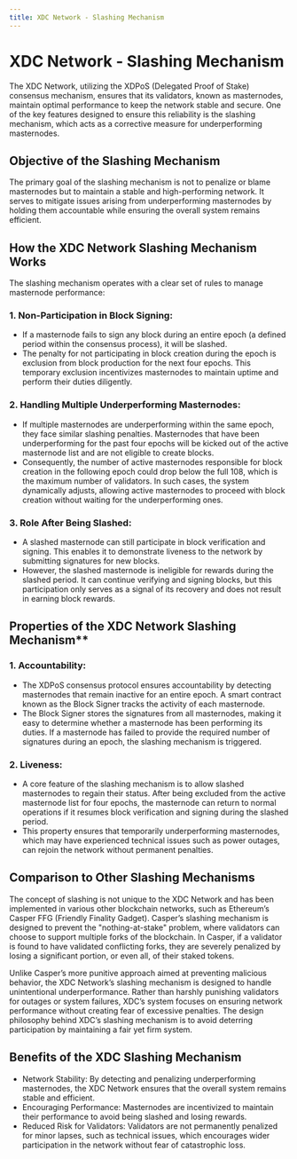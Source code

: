 ```yaml
---
title: XDC Network - Slashing Mechanism
---
```


# XDC Network - Slashing Mechanism

The XDC Network, utilizing the XDPoS (Delegated Proof of Stake) consensus mechanism, ensures that its validators, known as masternodes, maintain optimal performance to keep the network stable and secure. One of the key features designed to ensure this reliability is the slashing mechanism, which acts as a corrective measure for underperforming masternodes.

## Objective of the Slashing Mechanism

The primary goal of the slashing mechanism is not to penalize or blame masternodes but to maintain a stable and high-performing network. It serves to mitigate issues arising from underperforming masternodes by holding them accountable while ensuring the overall system remains efficient.

## How the XDC Network Slashing Mechanism Works
The slashing mechanism operates with a clear set of rules to manage masternode performance:

### 1. Non-Participation in Block Signing:

* If a masternode fails to sign any block during an entire epoch (a defined period within the consensus process), it will be slashed.
* The penalty for not participating in block creation during the epoch is exclusion from block production for the next four epochs. This temporary exclusion incentivizes masternodes to maintain uptime and perform their duties diligently.

### 2. Handling Multiple Underperforming Masternodes:

* If multiple masternodes are underperforming within the same epoch, they face similar slashing penalties. Masternodes that have been underperforming for the past four epochs will be kicked out of the active masternode list and are not eligible to create blocks.
* Consequently, the number of active masternodes responsible for block creation in the following epoch could drop below the full 108, which is the maximum number of validators. In such cases, the system dynamically adjusts, allowing active masternodes to proceed with block creation without waiting for the underperforming ones.

### 3. Role After Being Slashed:

* A slashed masternode can still participate in block verification and signing. This enables it to demonstrate liveness to the network by submitting signatures for new blocks.
* However, the slashed masternode is ineligible for rewards during the slashed period. It can continue verifying and signing blocks, but this participation only serves as a signal of its recovery and does not result in earning block rewards.

## Properties of the XDC Network Slashing Mechanism**
### 1. Accountability:

* The XDPoS consensus protocol ensures accountability by detecting masternodes that remain inactive for an entire epoch. A smart contract known as the Block Signer tracks the activity of each masternode.
* The Block Signer stores the signatures from all masternodes, making it easy to determine whether a masternode has been performing its duties. If a masternode has failed to provide the required number of signatures during an epoch, the slashing mechanism is triggered.

### 2. Liveness:

* A core feature of the slashing mechanism is to allow slashed masternodes to regain their status. After being excluded from the active masternode list for four epochs, the masternode can return to normal operations if it resumes block verification and signing during the slashed period.
* This property ensures that temporarily underperforming masternodes, which may have experienced technical issues such as power outages, can rejoin the network without permanent penalties.

## Comparison to Other Slashing Mechanisms
The concept of slashing is not unique to the XDC Network and has been implemented in various other blockchain networks, such as Ethereum’s Casper FFG (Friendly Finality Gadget). Casper’s slashing mechanism is designed to prevent the "nothing-at-stake" problem, where validators can choose to support multiple forks of the blockchain. In Casper, if a validator is found to have validated conflicting forks, they are severely penalized by losing a significant portion, or even all, of their staked tokens.

Unlike Casper’s more punitive approach aimed at preventing malicious behavior, the XDC Network’s slashing mechanism is designed to handle unintentional underperformance. Rather than harshly punishing validators for outages or system failures, XDC’s system focuses on ensuring network performance without creating fear of excessive penalties. The design philosophy behind XDC’s slashing mechanism is to avoid deterring participation by maintaining a fair yet firm system.

## Benefits of the XDC Slashing Mechanism
* Network Stability: By detecting and penalizing underperforming masternodes, the XDC Network ensures that the overall system remains stable and efficient.
* Encouraging Performance: Masternodes are incentivized to maintain their performance to avoid being slashed and losing rewards.
* Reduced Risk for Validators: Validators are not permanently penalized for minor lapses, such as technical issues, which encourages wider participation in the network without fear of catastrophic loss.




